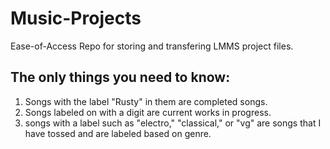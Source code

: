 # Music-Projects
Ease-of-Access Repo for storing and transfering LMMS project files.

The only things you need to know:
-----------------------------------
1. Songs with the label "Rusty" in them are completed songs.
2. Songs labeled on with a digit are current works in progress.
3. songs with a label such as "electro," "classical," or "vg" 
   are songs that I have tossed and are labeled based on genre.
